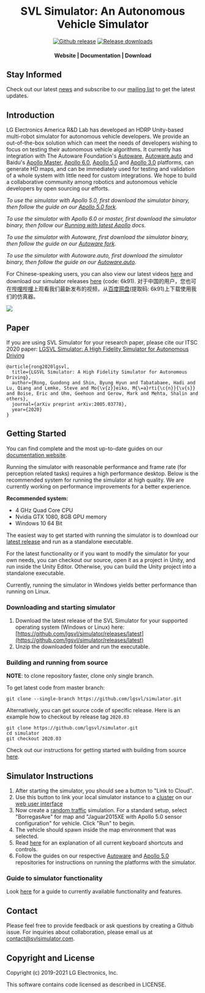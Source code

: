 <h1 align="center">SVL Simulator:  An Autonomous Vehicle Simulator</h1>

<div align="center">
<a href="https://github.com/lgsvl/simulator/releases/latest">
<img src="https://img.shields.io/github/release-pre/lgsvl/simulator.svg" alt="Github release" /></a>
<a href="">
<img src="https://img.shields.io/github/downloads/lgsvl/simulator/total.svg" alt="Release downloads" /></a>
</div>
<div align="center">
  <h4>
    <a href="https://svlsimulator.com" style="text-decoration: none">
    Website</a>
    <span> | </span>
    <a href="https://svlsimulator.com/docs" style="text-decoration: none">
    Documentation</a>
    <span> | </span>
    <a href="https://github.com/lgsvl/simulator/releases/latest" style="text-decoration: none">
    Download</a>
  </h4>
</div>

## Stay Informed

Check out our latest [news](https://www.svlsimulator.com/news/) and subscribe to our [mailing list](http://eepurl.com/gpuhkb) to get the latest updates.


## Introduction

LG Electronics America R&D Lab has developed an HDRP Unity-based multi-robot simulator for autonomous vehicle developers. 
We provide an out-of-the-box solution which can meet the needs of developers wishing to focus on testing their autonomous vehicle algorithms. 
It currently has integration with The Autoware Foundation's [Autoware](https://github.com/lgsvl/Autoware), [Autoware.auto](https://gitlab.com/autowarefoundation/autoware.auto/AutowareAuto) and Baidu's [Apollo Master](https://github.com/ApolloAuto/apollo), [Apollo 6.0](https://github.com/ApolloAuto/apollo/releases/tag/v6.0.0), [Apollo 5.0](https://github.com/lgsvl/apollo-5.0) and [Apollo 3.0](https://github.com/lgsvl/apollo) platforms, can generate HD maps, and can be immediately used for testing and validation of a whole system with little need for custom integrations. 
We hope to build a collaborative community among robotics and autonomous vehicle developers by open sourcing our efforts. 

*To use the simulator with Apollo 5.0, first download the simulator binary, then follow the guide on our [Apollo 5.0 fork](https://github.com/lgsvl/apollo-5.0).*

*To use the simulator with Apollo 6.0 or master, first download the simulator binary, then follow our [Running with latest Apollo](https://www.svlsimulator.com/docs/system-under-test/apollo-master-instructions/) docs.*

*To use the simulator with Autoware, first download the simulator binary, then follow the guide on our [Autoware fork](https://github.com/lgsvl/Autoware).*

*To use the simulator with Autoware.auto, first download the simulator binary, then follow the guide on our [Autoware.auto](https://autowarefoundation.gitlab.io/autoware.auto/AutowareAuto/lgsvl.html).*

For Chinese-speaking users, you can also view our latest videos [here](https://space.bilibili.com/412295691) and download our simulator releases [here](https://pan.baidu.com/s/1M33ysJYZfi4vya41gmB0rw) (code: 6k91).
对于中国的用户，您也可在[哔哩哔哩](https://space.bilibili.com/412295691)上观看我们最新发布的视频，从[百度网盘](https://pan.baidu.com/s/1M33ysJYZfi4vya41gmB0rw)(提取码: 6k91)上下载使用我们的仿真器。

[![](Docs/docs/images/readme-frontal.png)](Docs/docs/images/full_size_images/readme-frontal.png)


## Paper
If you are using SVL Simulator for your research paper, please cite our ITSC 2020 paper:
[LGSVL Simulator: A High Fidelity Simulator for Autonomous Driving](https://arxiv.org/pdf/2005.03778)

```
@article{rong2020lgsvl,
  title={LGSVL Simulator: A High Fidelity Simulator for Autonomous Driving},
  author={Rong, Guodong and Shin, Byung Hyun and Tabatabaee, Hadi and Lu, Qiang and Lemke, Steve and Mo{\v{z}}eiko, M{\=a}rti{\c{n}}{\v{s}} and Boise, Eric and Uhm, Geehoon and Gerow, Mark and Mehta, Shalin and others},
  journal={arXiv preprint arXiv:2005.03778},
  year={2020}
}
```


## Getting Started

You can find complete and the most up-to-date guides on our [documentation website](https://www.svlsimulator.com/docs).

Running the simulator with reasonable performance and frame rate (for perception related tasks) requires a high performance desktop. Below is the recommended system for running the simulator at high quality. We are currently working on performance improvements for a better experience. 

**Recommended system:**

- 4 GHz Quad Core CPU
- Nvidia GTX 1080, 8GB GPU memory
- Windows 10 64 Bit

The easiest way to get started with running the simulator is to download our [latest release](https://github.com/lgsvl/simulator/releases/latest) and run as a standalone executable.

For the latest functionality or if you want to modify the simulator for your own needs, you can checkout our source, open it as a project in Unity, and run inside the Unity Editor. Otherwise, you can build the Unity project into a standalone executable.

Currently, running the simulator in Windows yields better performance than running on Linux. 

### Downloading and starting simulator

1. Download the latest release of the SVL Simulator for your supported operating system (Windows or Linux) here: [https://github.com/lgsvl/simulator/releases/latest](https://github.com/lgsvl/simulator/releases/latest)
2. Unzip the downloaded folder and run the executable.

### Building and running from source

**NOTE**: to clone repository faster, clone only single branch.

To get latest code from master branch:

    git clone --single-branch https://github.com/lgsvl/simulator.git

Alternatively, you can get source code of specific release. Here is an example how to checkout by release tag `2020.03`

    git clone https://github.com/lgsvl/simulator.git
    cd simulator
    git checkout 2020.03

Check out our instructions for getting started with building from source [here](https://www.svlsimulator.com/docs/installation-guide/build-instructions).


## Simulator Instructions

1. After starting the simulator, you should see a button to "Link to Cloud".
2. Use this button to link your local simulator instance to a [cluster](https://www.svlsimulator.com/docs/user-interface/web/clusters-tab) on our [web user interface](https://wise.svlsimulator.com)
3. Now create a [random traffic](https://www.svlsimulator.com/docs/creating-scenarios/random-traffic-scenarios/) simulation. For a standard setup, select "BorregasAve" for map and "Jaguar2015XE with Apollo 5.0 sensor configuration" for vehicle. Click "Run" to begin.
4. The vehicle should spawn inside the map environment that was selected.
5. Read [here](https://www.svlsimulator.com/docs/user-interface/keyboard-shortcuts/) for an explanation of all current keyboard shortcuts and controls.
6. Follow the guides on our respective [Autoware](https://github.com/lgsvl/Autoware) and [Apollo 5.0](https://github.com/lgsvl/apollo-5.0) repositories for instructions on running the platforms with the simulator.

### Guide to simulator functionality

Look [here](https://www.svlsimulator.com/docs) for a guide to currently available functionality and features.



## Contact

Please feel free to provide feedback or ask questions by creating a Github issue. For inquiries about collaboration, please email us at [contact@svlsimulator.com](mailto:contact@svlsimulator.com).



## Copyright and License

Copyright (c) 2019-2021 LG Electronics, Inc.

This software contains code licensed as described in LICENSE.
